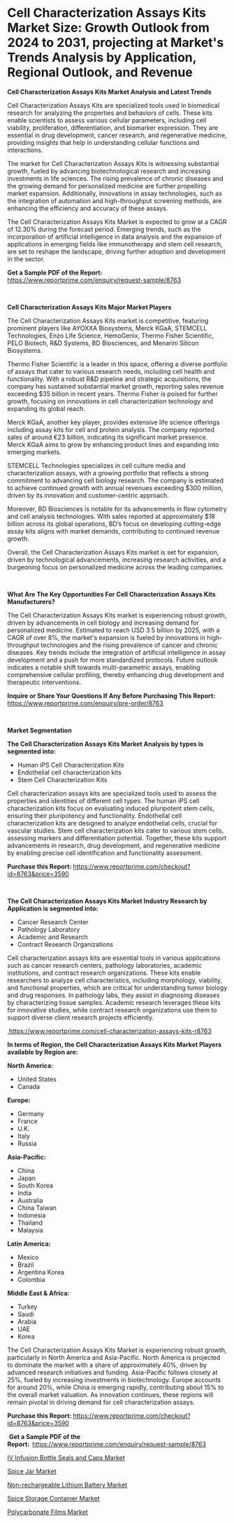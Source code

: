 <p><h1>Cell Characterization Assays Kits Market Size: Growth Outlook from 2024 to 2031, projecting at Market's Trends Analysis by Application, Regional Outlook, and Revenue</h1></p><p><strong>Cell Characterization Assays Kits Market Analysis and Latest Trends</strong></p>
<p><p>Cell Characterization Assays Kits are specialized tools used in biomedical research for analyzing the properties and behaviors of cells. These kits enable scientists to assess various cellular parameters, including cell viability, proliferation, differentiation, and biomarker expression. They are essential in drug development, cancer research, and regenerative medicine, providing insights that help in understanding cellular functions and interactions.</p><p>The market for Cell Characterization Assays Kits is witnessing substantial growth, fueled by advancing biotechnological research and increasing investments in life sciences. The rising prevalence of chronic diseases and the growing demand for personalized medicine are further propelling market expansion. Additionally, innovations in assay technologies, such as the integration of automation and high-throughput screening methods, are enhancing the efficiency and accuracy of these assays.</p><p>The Cell Characterization Assays Kits Market is expected to grow at a CAGR of 12.30% during the forecast period. Emerging trends, such as the incorporation of artificial intelligence in data analysis and the expansion of applications in emerging fields like immunotherapy and stem cell research, are set to reshape the landscape, driving further adoption and development in the sector.</p></p>
<p><strong>Get a Sample PDF of the Report:&nbsp;</strong> <a href="https://www.reportprime.com/enquiry/request-sample/8763">https://www.reportprime.com/enquiry/request-sample/8763</a></p>
<p>&nbsp;</p>
<p><strong>Cell Characterization Assays Kits Major Market Players</strong></p>
<p><p>The Cell Characterization Assays Kits market is competitive, featuring prominent players like AYOXXA Biosystems, Merck KGaA, STEMCELL Technologies, Enzo Life Science, HemoGenix, Thermo Fisher Scientific, PELO Biotech, R&D Systems, BD Biosciences, and Menarini Silicon Biosystems. </p><p>Thermo Fisher Scientific is a leader in this space, offering a diverse portfolio of assays that cater to various research needs, including cell health and functionality. With a robust R&D pipeline and strategic acquisitions, the company has sustained substantial market growth, reporting sales revenue exceeding $35 billion in recent years. Thermo Fisher is poised for further growth, focusing on innovations in cell characterization technology and expanding its global reach.</p><p>Merck KGaA, another key player, provides extensive life science offerings including assay kits for cell and protein analysis. The company reported sales of around €23 billion, indicating its significant market presence. Merck KGaA aims to grow by enhancing product lines and expanding into emerging markets.</p><p>STEMCELL Technologies specializes in cell culture media and characterization assays, with a growing portfolio that reflects a strong commitment to advancing cell biology research. The company is estimated to achieve continued growth with annual revenues exceeding $300 million, driven by its innovation and customer-centric approach.</p><p>Moreover, BD Biosciences is notable for its advancements in flow cytometry and cell analysis technologies. With sales reported at approximately $18 billion across its global operations, BD’s focus on developing cutting-edge assay kits aligns with market demands, contributing to continued revenue growth.</p><p>Overall, the Cell Characterization Assays Kits market is set for expansion, driven by technological advancements, increasing research activities, and a burgeoning focus on personalized medicine across the leading companies.</p></p>
<p>&nbsp;</p>
<p><strong>What Are The Key Opportunities For Cell Characterization Assays Kits Manufacturers?</strong></p>
<p><p>The Cell Characterization Assays Kits market is experiencing robust growth, driven by advancements in cell biology and increasing demand for personalized medicine. Estimated to reach USD 3.5 billion by 2025, with a CAGR of over 8%, the market's expansion is fueled by innovations in high-throughput technologies and the rising prevalence of cancer and chronic diseases. Key trends include the integration of artificial intelligence in assay development and a push for more standardized protocols. Future outlook indicates a notable shift towards multi-parametric assays, enabling comprehensive cellular profiling, thereby enhancing drug development and therapeutic interventions.</p></p>
<p><strong>Inquire or Share Your Questions If Any Before Purchasing This Report:</strong> <a href="https://www.reportprime.com/enquiry/pre-order/8763">https://www.reportprime.com/enquiry/pre-order/8763</a></p>
<p>&nbsp;</p>
<p><strong>Market Segmentation</strong></p>
<p><strong>The Cell Characterization Assays Kits Market Analysis by types is segmented into:</strong></p>
<p><ul><li>Human iPS Cell Characterization Kits</li><li>Endothelial cell characterization kits</li><li>Stem Cell Characterization Kits</li></ul></p>
<p><p>Cell characterization assays kits are specialized tools used to assess the properties and identities of different cell types. The human iPS cell characterization kits focus on evaluating induced pluripotent stem cells, ensuring their pluripotency and functionality. Endothelial cell characterization kits are designed to analyze endothelial cells, crucial for vascular studies. Stem cell characterization kits cater to various stem cells, assessing markers and differentiation potential. Together, these kits support advancements in research, drug development, and regenerative medicine by enabling precise cell identification and functionality assessment.</p></p>
<p><strong>Purchase this Report:&nbsp;</strong><a href="https://www.reportprime.com/checkout?id=8763&price=3590">https://www.reportprime.com/checkout?id=8763&price=3590</a></p>
<p>&nbsp;</p>
<p><strong>The Cell Characterization Assays Kits Market Industry Research by Application is segmented into:</strong></p>
<p><ul><li>Cancer Research Center</li><li>Pathology Laboratory</li><li>Academic and Research</li><li>Contract Research Organizations</li></ul></p>
<p><p>Cell characterization assays kits are essential tools in various applications such as cancer research centers, pathology laboratories, academic institutions, and contract research organizations. These kits enable researchers to analyze cell characteristics, including morphology, viability, and functional properties, which are critical for understanding tumor biology and drug responses. In pathology labs, they assist in diagnosing diseases by characterizing tissue samples. Academic research leverages these kits for innovative studies, while contract research organizations use them to support diverse client research projects efficiently.</p></p>
<p><a href="https://www.reportprime.com/cell-characterization-assays-kits-r8763">&nbsp;https://www.reportprime.com/cell-characterization-assays-kits-r8763</a></p>
<p><strong>In terms of Region, the Cell Characterization Assays Kits Market Players available by Region are:</strong></p>
<p>
    <p> <strong> North America: </strong>
        <ul>
            <li>United States</li>
            <li>Canada</li>
        </ul>
        </p> 
    <p> <strong> Europe: </strong>
        <ul>
            <li>Germany</li>
            <li>France</li>
            <li>U.K.</li>
            <li>Italy</li>
            <li>Russia</li>
        </ul>
        </p> 
    <p> <strong> Asia-Pacific: </strong>
        <ul>
            <li>China</li>
            <li>Japan</li>
            <li>South Korea</li>
            <li>India</li>
            <li>Australia</li>
            <li>China Taiwan</li>
            <li>Indonesia</li>
            <li>Thailand</li>
            <li>Malaysia</li>
        </ul>
        </p> 
    <p> <strong> Latin America: </strong>
        <ul>
            <li>Mexico</li>
            <li>Brazil</li>
            <li>Argentina Korea</li>
            <li>Colombia</li>
        </ul>
        </p> 
    <p> <strong> Middle East & Africa: </strong>
        <ul>
            <li>Turkey</li>
            <li>Saudi</li>
            <li>Arabia</li>
            <li>UAE</li>
            <li>Korea</li>
        </ul>
    </p>
    </p>
<p><p>The Cell Characterization Assays Kits Market is experiencing robust growth, particularly in North America and Asia-Pacific. North America is projected to dominate the market with a share of approximately 40%, driven by advanced research initiatives and funding. Asia-Pacific follows closely at 25%, fueled by increasing investments in biotechnology. Europe accounts for around 20%, while China is emerging rapidly, contributing about 15% to the overall market valuation. As innovation continues, these regions will remain pivotal in driving demand for cell characterization assays.</p></p>
<p><strong>Purchase this Report: </strong><a href="https://www.reportprime.com/checkout?id=8763&price=3590">https://www.reportprime.com/checkout?id=8763&price=3590</a></p>
<p>&nbsp;<strong>Get a Sample PDF of the Report:&nbsp;&nbsp;</strong><a href="https://www.reportprime.com/enquiry/request-sample/8763">https://www.reportprime.com/enquiry/request-sample/8763</a></p>
<p><strong></strong></p>
<p><p><a href="https://github.com/NarcisoFerry/Market-Research-Report-List-1/blob/main/iv-infusion-bottle-seals-and-caps-market.md">IV Infusion Bottle Seals and Caps Market</a></p><p><a href="https://www.linkedin.com/pulse/spice-jar-market-share-size-trends-industry-analysis-report-application-310hf?trackingId=V0Qee3fvQI%2BR1%2FiN2d8kVA%3D%3D">Spice Jar Market</a></p><p><a href="https://issuu.com/reportprime-2/docs/non-rechargeable-lithium-battery-ma_2fdf43b2821902">Non-rechargeable Lithium Battery Market</a></p><p><a href="https://www.linkedin.com/pulse/what-growth-opportunities-challenges-spice-storage-container-drmsf?trackingId=U70R9AjCS5K1zVcgGax36w%3D%3D">Spice Storage Container Market</a></p><p><a href="https://medium.com/@staceyhilll48/the-polycarbonate-films-market-industry-provides-a-comprehensive-and-current-analysis-of-the-fe221d8cb86a">Polycarbonate Films Market</a></p></p>